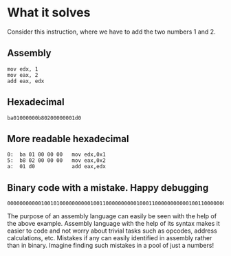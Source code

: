# What it solves

Consider this instruction, where we have to add the two numbers 1 and 2.

## Assembly

```assembly
mov edx, 1
mov eax, 2
add eax, edx
```

## Hexadecimal

```hex
ba01000000b80200000001d0
```

## More readable hexadecimal

```binary
0:  ba 01 00 00 00   mov edx,0x1
5:  b8 02 00 00 00   mov eax,0x2
a:  01 d0            add eax,edx
```

## Binary code with a mistake. Happy debugging

```binary
000000000001001010000000000100110000000000100011000000000001001100000000010100101000001101100011
```

The purpose of an assembly language can easily be seen with the help of the above example. Assembly language with the help of its syntax makes it easier to code and not worry about trivial tasks such as opcodes, address calculations, etc. Mistakes if any can easily identified in assembly
rather than in binary. Imagine finding such mistakes in a pool of just a numbers!
